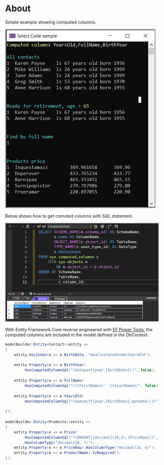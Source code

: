 ﻿# About

Simple example showing computed columns.

![Screenshot2](assets/screenshot2.png)

Below shows how to get comuted columns with SQL statement.

![Screenshot1](assets/screenshot1.png)

With Entity Framework Core reverse engineered with [EF Power Tools](EFCorePowerTools), the computed columns are included in the model defined in the DbContext.

```csharp
modelBuilder.Entity<Contact>(entity =>
{
    entity.HasIndex(e => e.BirthDate, "NonClusteredIndexYearsOld");

    entity.Property(e => e.BirthYear)
        .HasComputedColumnSql("(datepart(year,[BirthDate]))", false);

    entity.Property(e => e.FullName)
        .HasComputedColumnSql("(([FirstName]+' ')+[LastName])", false);

    entity.Property(e => e.YearsOld)
        .HasComputedColumnSql("(datediff(year,[BirthDate],getdate()))", false);

});

modelBuilder.Entity<Products>(entity =>
{
    entity.Property(e => e.Price)
        .HasComputedColumnSql("(CONVERT([decimal](18,2),[PriceRaw]))", false)
        .HasColumnType("decimal(18, 2)");
    entity.Property(e => e.PriceRaw).HasColumnType("decimal(18, 6)");
    entity.Property(e => e.ProductName).IsRequired();
});
```